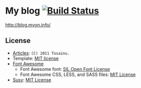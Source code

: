 # My blog [![Build Status](https://travis-ci.org/Tosainu/blog.svg)](https://travis-ci.org/Tosainu/blog)

<http://blog.myon.info/>

## License

- [Articles](source/blog/articles): `(C) 2011 Tosainu.`
- Template: [MIT license](LICENSE)
- [Font Awesome](https://github.com/FortAwesome/Font-Awesome)
  - Font Awesome font: [SIL Open Font License](http://scripts.sil.org/OFL)
  - Font Awesome CSS, LESS, and SASS files: [MIT License](http://opensource.org/licenses/mit-license.html)
- [Susy](https://github.com/ericam/susy): [MIT License](https://github.com/ericam/susy/blob/master/LICENSE.txt)
